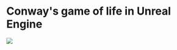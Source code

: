 # Conway's game of life in Unreal Engine

![](https://github.com/timofeji/UEGOLSimulation/blob/master/gif.gif)
